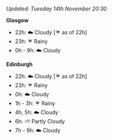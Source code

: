 *Updated: Tuesday 14th November 20:30*

**Glasgow**

* 22h: :cloud: Cloudy [:umbrella: as of 22h]
* 23h: :umbrella: Rainy
* 0h - 9h: :cloud: Cloudy

**Edinburgh**

* 22h: :cloud: Cloudy [:umbrella: as of 22h]
* 23h: :umbrella: Rainy
* 0h: :cloud: Cloudy
* 1h - 3h: :umbrella: Rainy
* 4h, 5h: :cloud: Cloudy
* 6h: :partly_sunny: Partly Cloudy
* 7h - 9h: :cloud: Cloudy
